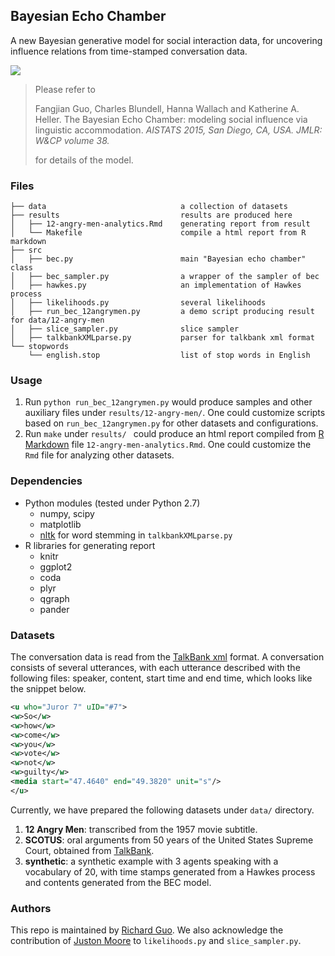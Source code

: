 ## Bayesian Echo Chamber

A new Bayesian generative model for social interaction data, for uncovering influence relations from time-stamped conversation data.

![](https://cloud.githubusercontent.com/assets/4409730/10062058/85cf2ad8-622c-11e5-8c4e-b0750eb6251c.png)

> Please refer to
> 
> Fangjian Guo, Charles Blundell, Hanna Wallach and Katherine A. Heller. The Bayesian Echo Chamber: modeling social influence via linguistic accommodation. *AISTATS 2015, San Diego, CA, USA. JMLR: W&CP volume 38.*
> 
> for details of the model.

### Files

``` 
├── data                              a collection of datasets
├── results                           results are produced here
│   ├── 12-angry-men-analytics.Rmd    generating report from result
│   └── Makefile                      compile a html report from R markdown
├── src
│   ├── bec.py                        main "Bayesian echo chamber" class
│   ├── bec_sampler.py                a wrapper of the sampler of bec
│   ├── hawkes.py                     an implementation of Hawkes process
│   ├── likelihoods.py                several likelihoods
│   ├── run_bec_12angrymen.py         a demo script producing result for data/12-angry-men
│   ├── slice_sampler.py              slice sampler
│   ├── talkbankXMLparse.py           parser for talkbank xml format
└── stopwords
    └── english.stop                  list of stop words in English
```

### Usage

1. Run `python run_bec_12angrymen.py` would produce samples and other auxiliary files under `results/12-angry-men/`. One could customize scripts based on `run_bec_12angrymen.py` for other datasets and configurations. 
2. Run `make` under `results/ ` could produce an html report compiled from [R Markdown](http://rmarkdown.rstudio.com) file `12-angry-men-analytics.Rmd`. One could customize the `Rmd` file for analyzing other datasets.

### Dependencies

- Python modules (tested under Python 2.7)
  - numpy, scipy
  - matplotlib
  - [nltk](http://www.nltk.org) for word stemming in `talkbankXMLparse.py`
- R libraries for generating report
  - knitr
  - ggplot2
  - coda
  - plyr
  - qgraph
  - pander

### Datasets

The conversation data is read from the [TalkBank xml](https://talkbank.org/software/) format. A conversation consists of several utterances, with each utterance described with the following files: speaker, content, start time and end time, which looks like the snippet below.

``` xml
<u who="Juror 7" uID="#7">
<w>So</w>
<w>how</w>
<w>come</w>
<w>you</w>
<w>vote</w>
<w>not</w>
<w>guilty</w>
<media start="47.4640" end="49.3820" unit="s"/>
</u>
```

Currently, we have prepared the following datasets under `data/` directory.

1. **12 Angry Men**: transcribed from the 1957 movie subtitle. 
2. **SCOTUS**: oral arguments from 50 years of the United States Supreme Court, obtained from [TalkBank](http://talkbank.org/data/Meeting/SCOTUS/).
3. **synthetic**: a synthetic example with 3 agents speaking with a vocabulary of 20, with time stamps generated from a Hawkes process and contents generated from the BEC model.

### Authors

This repo is maintained by [Richard Guo](http://richardkwo.net). We also acknowledge the contribution of [Juston Moore](https://people.cs.umass.edu/~jmoore/) to `likelihoods.py` and `slice_sampler.py`.